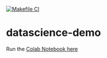 [![Makefile CI](https://github.com/irwingss/datascience-demo/actions/workflows/makefile.yml/badge.svg)](https://github.com/irwingss/datascience-demo/actions/workflows/makefile.yml)

# datascience-demo
Run the  [Colab Notebook here](https://github.com/irwingss/datascience-demo/blob/main/DataScience_demo_4Github.ipynb)
